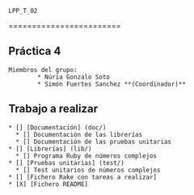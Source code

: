 	LPP_T_02
========================

## Práctica 4

	Miembros del grupo:
    		* Núria Gonzalo Soto
    		* Simón Fuertes Sanchez **(Coordinador)**

## Trabajo a realizar
	* [] [Documentación] (doc/)
	  * [] Documentación de las librerías
	  * [] Documentación de las pruebas unitarias
	* [] [Librerías] (lib/)
	  * [] Programa Ruby de números complejos
	* [] [Pruebas unitarias] (test/)
	  * [] Test unitarios de números complejos
	* [] [Fichero Rake con tareas a realizar]
	* [X] [Fichero README]




